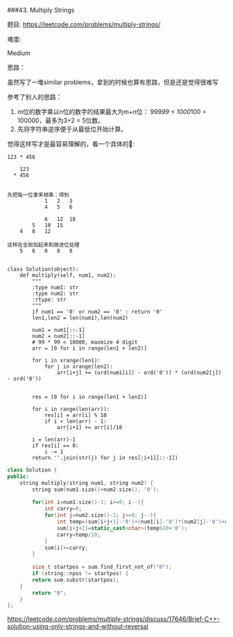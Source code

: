 ###43. Multiply Strings

题目:
<https://leetcode.com/problems/multiply-strings/>


难度:

Medium 


思路：

虽然写了一堆similar problems，拿到的时候也算有思路，但是还是觉得很难写

参考了别人的思路：

1. m位的数字乘以n位的数字的结果最大为m+n位：
999*99 < 1000*100 = 100000，最多为3+2 = 5位数。
2. 先将字符串逆序便于从最低位开始计算。


觉得这样写才是最容易理解的，看一个具体的🌰:

```
123 * 456

	123
  * 456
  

先把每一位拿来相乘：得到
			1   2   3
		    4   5   6
		    
			6	12	18
		5	10	15
	4	8	12

这样在全部加起来和做进位处理
	5	6	0	8	8


```




```
class Solution(object):
    def multiply(self, num1, num2):
        """
        :type num1: str
        :type num2: str
        :rtype: str
        """
        if num1 == '0' or num2 == '0' : return '0'
        len1,len2 = len(num1),len(num2)
        
        num1 = num1[::-1]
        num2 = num2[::-1]
        # 99 * 99 < 10000, maxmize 4 digit
        arr = [0 for i in range(len1 + len2)]

        for i in xrange(len1):
            for j in xrange(len2):
                arr[i+j] += (ord(num1[i]) - ord('0')) * (ord(num2[j]) - ord('0'))


        res = [0 for i in range(len1 + len2)]

        for i in range(len(arr)):
            res[i] = arr[i] % 10
            if i < len(arr) - 1:
                arr[i+1] += arr[i]/10
        
        i = len(arr)-1
        if res[i] == 0:
            i -= 1
        return ''.join(str(j) for j in res[:i+1][::-1])
```
```c++
class Solution {
public:
    string multiply(string num1, string num2) {
        string sum(num1.size()+num2.size(), '0');
        
        for(int i=num1.size()-1; i>=0; i--){
            int carry=0;
            for(int j=num2.size()-1; j>=0; j--){
                int temp=(sum[i+j+1]-'0')+(num1[i]-'0')*(num2[j]-'0')+carry;
                sum[i+j+1]=static_cast<char>(temp%10+'0');
                carry=temp/10;
            }
            sum[i]+=carry;
        }
       
        size_t startpos = sum.find_first_not_of("0");
        if (string::npos != startpos) {
        return sum.substr(startpos);
    }
        return "0";
    }
};
```
https://leetcode.com/problems/multiply-strings/discuss/17646/Brief-C++-solution-using-only-strings-and-without-reversal
